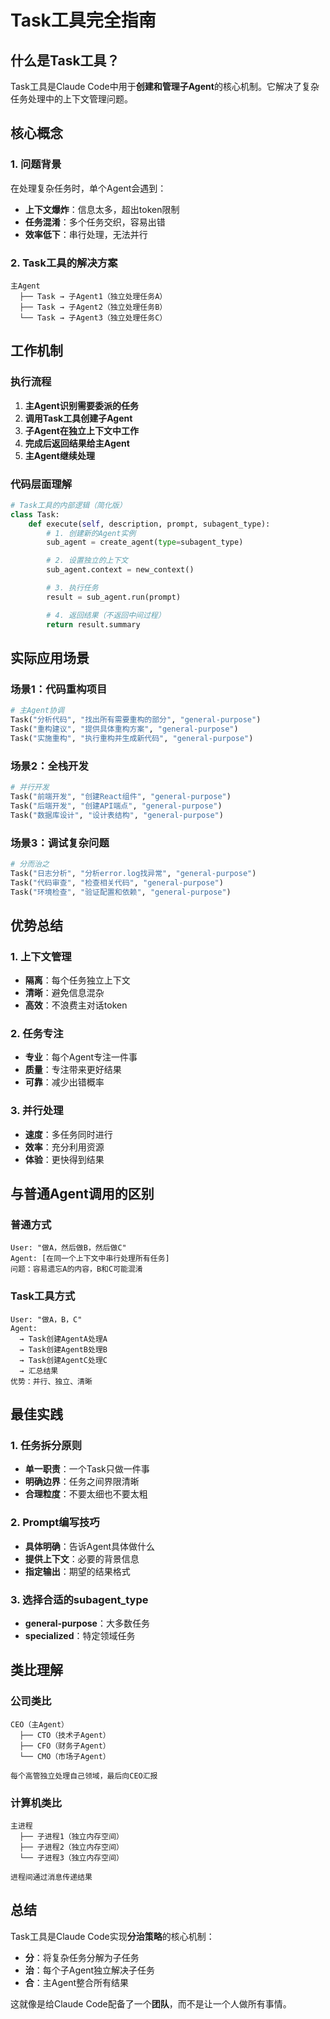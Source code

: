 # Task工具完全指南

## 什么是Task工具？

Task工具是Claude Code中用于**创建和管理子Agent**的核心机制。它解决了复杂任务处理中的上下文管理问题。

## 核心概念

### 1. 问题背景
在处理复杂任务时，单个Agent会遇到：
- **上下文爆炸**：信息太多，超出token限制
- **任务混淆**：多个任务交织，容易出错
- **效率低下**：串行处理，无法并行

### 2. Task工具的解决方案
```
主Agent
  ├── Task → 子Agent1（独立处理任务A）
  ├── Task → 子Agent2（独立处理任务B）
  └── Task → 子Agent3（独立处理任务C）
```

## 工作机制

### 执行流程
1. **主Agent识别需要委派的任务**
2. **调用Task工具创建子Agent**
3. **子Agent在独立上下文中工作**
4. **完成后返回结果给主Agent**
5. **主Agent继续处理**

### 代码层面理解
```python
# Task工具的内部逻辑（简化版）
class Task:
    def execute(self, description, prompt, subagent_type):
        # 1. 创建新的Agent实例
        sub_agent = create_agent(type=subagent_type)

        # 2. 设置独立的上下文
        sub_agent.context = new_context()

        # 3. 执行任务
        result = sub_agent.run(prompt)

        # 4. 返回结果（不返回中间过程）
        return result.summary
```

## 实际应用场景

### 场景1：代码重构项目
```python
# 主Agent协调
Task("分析代码", "找出所有需要重构的部分", "general-purpose")
Task("重构建议", "提供具体重构方案", "general-purpose")
Task("实施重构", "执行重构并生成新代码", "general-purpose")
```

### 场景2：全栈开发
```python
# 并行开发
Task("前端开发", "创建React组件", "general-purpose")
Task("后端开发", "创建API端点", "general-purpose")
Task("数据库设计", "设计表结构", "general-purpose")
```

### 场景3：调试复杂问题
```python
# 分而治之
Task("日志分析", "分析error.log找异常", "general-purpose")
Task("代码审查", "检查相关代码", "general-purpose")
Task("环境检查", "验证配置和依赖", "general-purpose")
```

## 优势总结

### 1. 上下文管理
- **隔离**：每个任务独立上下文
- **清晰**：避免信息混杂
- **高效**：不浪费主对话token

### 2. 任务专注
- **专业**：每个Agent专注一件事
- **质量**：专注带来更好结果
- **可靠**：减少出错概率

### 3. 并行处理
- **速度**：多任务同时进行
- **效率**：充分利用资源
- **体验**：更快得到结果

## 与普通Agent调用的区别

### 普通方式
```
User: "做A，然后做B，然后做C"
Agent: [在同一个上下文中串行处理所有任务]
问题：容易遗忘A的内容，B和C可能混淆
```

### Task工具方式
```
User: "做A，B，C"
Agent:
  → Task创建AgentA处理A
  → Task创建AgentB处理B
  → Task创建AgentC处理C
  → 汇总结果
优势：并行、独立、清晰
```

## 最佳实践

### 1. 任务拆分原则
- **单一职责**：一个Task只做一件事
- **明确边界**：任务之间界限清晰
- **合理粒度**：不要太细也不要太粗

### 2. Prompt编写技巧
- **具体明确**：告诉Agent具体做什么
- **提供上下文**：必要的背景信息
- **指定输出**：期望的结果格式

### 3. 选择合适的subagent_type
- **general-purpose**：大多数任务
- **specialized**：特定领域任务

## 类比理解

### 公司类比
```
CEO（主Agent）
  ├── CTO（技术子Agent）
  ├── CFO（财务子Agent）
  └── CMO（市场子Agent）

每个高管独立处理自己领域，最后向CEO汇报
```

### 计算机类比
```
主进程
  ├── 子进程1（独立内存空间）
  ├── 子进程2（独立内存空间）
  └── 子进程3（独立内存空间）

进程间通过消息传递结果
```

## 总结

Task工具是Claude Code实现**分治策略**的核心机制：
- **分**：将复杂任务分解为子任务
- **治**：每个子Agent独立解决子任务
- **合**：主Agent整合所有结果

这就像是给Claude Code配备了一个**团队**，而不是让一个人做所有事情。